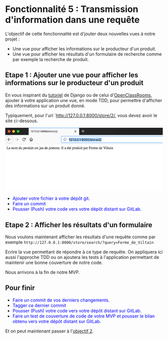 # Fonctionnalité 5 : Transmission d'information dans une requête 


L'objectif de cette fonctionnalité est d'jouter deux nouvelles vues à notre projet :

 + Une vue pour afficher les informations sur le producteur d'un produit.
 + Une vue pour afficher les résultats d'un formulaire de recherche comme par exemple la recherche de produit.

## Etape 1 : Ajouter une vue pour afficher les informations sur le producteur d'un produit
 
En vous inspirant du [tutoriel](https://docs.djangoproject.com/fr/1.11/intro/tutorial03/#writing-more-views) de Django ou de celui d'[OpenClassRooms](https://openclassrooms.com/fr/courses/4425076-decouvrez-le-framework-django/4631210-passez-des-arguments-a-une-vue), ajouter à votre application une vue, en mode TDD, pour permettre d'afficher des informations sur un produit donné.

Typiquement, pour l'url `http://127.0.0.1:8000/store/2/, vous devez avoir le site ci-dessous.



![pomme](./Images/pomme.png)


+ <span style='color:blue'>Ajouter votre fichier à votre dépôt git.</span>
+ <span style='color:blue'>Faire un commit</span>
+ <span style='color:blue'>Pousser (Push) votre code vers votre dépôt distant sur GitLab.</span> 

 
## Etape 2 : Afficher les résultats d'un formulaire


Nous voulons maintenant afficher les résultats d'une requête comme par exemple `http://127.0.0.1:8000/store/search/?query=Ferme_de_Viltain`

Ecrire la vue permettant de répondre à ce type de requête. On appliquera ici aussi l'approche TDD ou on ajoutera les tests à l'application permettant de maintenir une bonne couverture de notre code.



Nous arrivons à la fin de notre MVP. 

## Pour finir 

+ <span style='color:blue'>Faire un commit de vos derniers changements.</span> 
+ <span style='color:blue'>Tagger ce dernier commit </span> 
+ <span style='color:blue'>Pousser (Push) votre code vers votre dépôt distant sur GitLab.</span> 
+ <span style='color:blue'>Faire un test de couverture de code de votre MVP et pousser le bilan obtenu vers votre dépôt distant sur GitLab.</span>


Et on peut maintenant passer à l'[objectif 2](./TemplateProject_SacalyLocal.md).









   